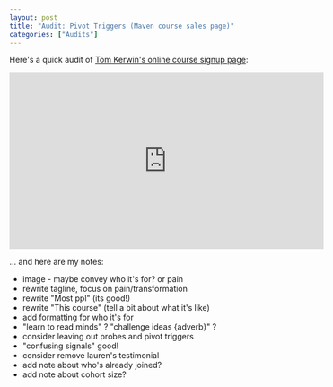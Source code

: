 ```yaml
---
layout: post
title: "Audit: Pivot Triggers (Maven course sales page)"
categories: ["Audits"]
---
```


Here's a quick audit of [Tom Kerwin's online course signup page](https://maven.com/tom-kerwin/innovate-confidently-with-pivot-triggers):

<iframe width="560" height="315" src="https://www.youtube.com/embed/i0sdNIGtFVY" title="YouTube video player" frameborder="0" allow="accelerometer; autoplay; clipboard-write; encrypted-media; gyroscope; picture-in-picture" allowfullscreen></iframe>

... and here are my notes:

- image - maybe convey who it's for? or pain
- rewrite tagline, focus on pain/transformation
- rewrite "Most ppl" (its good!)
- rewrite "This course" (tell a bit about what it's like)
- add formatting for who it's for
- "learn to read minds" ? "challenge ideas {adverb}" ?
- consider leaving out probes and pivot triggers
- "confusing signals" good!
- consider remove lauren's testimonial
- add note about who's already joined?
- add note about cohort size?
